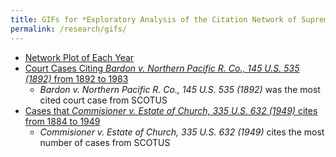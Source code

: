 ```yaml
---
title: GIFs for *Exploratory Analysis of the Citation Network of Supreme Court of the United States (SCOTUS)*
permalink: /research/gifs/
---
```


- [Network Plot of Each Year](http://imagizer.imageshack.us/a/img921/5007/vYcMWI.gif)
- [Court Cases Citing *Bardon v. Northern Pacific R. Co., 145 U.S. 535 (1892)* from 1892 to 1983](http://imagizer.imageshack.us/a/img922/2521/a8cVRt.gif)
  - *Bardon v. Northern Pacific R. Co., 145 U.S. 535 (1892)* was the most cited court case from SCOTUS
- [Cases that *Commisioner v. Estate of Church, 335 U.S. 632 (1949)* cites from 1884 to 1949](http://imagizer.imageshack.us/a/img921/2461/v8N9Sc.gif)
  - *Commisioner v. Estate of Church, 335 U.S. 632 (1949)* cites the most number of cases from SCOTUS
